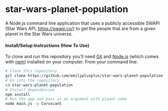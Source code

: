 # star-wars-planet-population
A Node.js command line application that uses a publicly accessible SWAPI (Star Wars API, https://swapi.co/) to get the people that are from a given planet in the Star Wars universe.


#### Install/Setup Instructions (How To Use) 
To clone and run this repository you'll need [Git](https://git-scm.com) and [Node.js](https://nodejs.org/en/download/) (which comes with [npm](http://npmjs.com)) installed on your computer. From your command line: 

```bash
# Clone this repository
git clone https://github.com/emilyplusplus/star-wars-planet-population
# Go into the repository
cd star-wars-planet-population
# Install dependencies
npm install
# Run the app and pass in an argument with planet name
node main.js -p Coruscant
```
